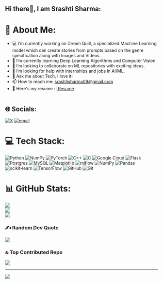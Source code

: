 ## Hi there👋, I am Srashti Sharma:

# 💫 About Me:
- 💻 I’m currently working on Dream Quill, a specialized Machine Learning model which can create stories from prompts based on the genre specification along with Images and Videos. <br>
- 🌱 I’m currently learning Deep Learning Algorithms and Computer Vision.<br>
- 👯 I’m looking to collaborate on ML repositories with exciting ideas.<br>
- 🤔 I’m looking for help with internships and jobs in AI/ML.<br>
- 💬 Ask me about Tech, I love it!<br>
- 📫 How to reach me: srashtisharma09@gmail.com<br>
- 📄 Here's my resume : [[Resume](https://drive.google.com/file/d/1WwNo0Z7DlJFFvWnzmP7PFlum5X9SU0a9/view?usp=sharing) <br><br>


## 🌐 Socials:
[![X](https://img.shields.io/badge/X-black.svg?logo=X&logoColor=white)](https://x.com/@sharmasrashti38) [![email](https://img.shields.io/badge/Email-D14836?logo=gmail&logoColor=white)](mailto:srashtisharma09@gmail.com) 

# 💻 Tech Stack:
![Python](https://img.shields.io/badge/python-3670A0?style=flat&logo=python&logoColor=ffdd54) ![NumPy](https://img.shields.io/badge/numpy-%23013243.svg?style=flat&logo=numpy&logoColor=white) ![PyTorch](https://img.shields.io/badge/PyTorch-%23EE4C2C.svg?style=flat&logo=PyTorch&logoColor=white) ![C++](https://img.shields.io/badge/c++-%2300599C.svg?style=flat&logo=c%2B%2B&logoColor=white) ![C](https://img.shields.io/badge/c-%2300599C.svg?style=flat&logo=c&logoColor=white) ![Google Cloud](https://img.shields.io/badge/GoogleCloud-%234285F4.svg?style=flat&logo=google-cloud&logoColor=white) ![Flask](https://img.shields.io/badge/flask-%23000.svg?style=flat&logo=flask&logoColor=white) ![Postgres](https://img.shields.io/badge/postgres-%23316192.svg?style=flat&logo=postgresql&logoColor=white) ![MySQL](https://img.shields.io/badge/mysql-4479A1.svg?style=flat&logo=mysql&logoColor=white) ![Matplotlib](https://img.shields.io/badge/Matplotlib-%23ffffff.svg?style=flat&logo=Matplotlib&logoColor=black) ![mlflow](https://img.shields.io/badge/mlflow-%23d9ead3.svg?style=flat&logo=numpy&logoColor=blue) ![NumPy](https://img.shields.io/badge/numpy-%23013243.svg?style=flat&logo=numpy&logoColor=white) ![Pandas](https://img.shields.io/badge/pandas-%23150458.svg?style=flat&logo=pandas&logoColor=white) ![scikit-learn](https://img.shields.io/badge/scikit--learn-%23F7931E.svg?style=flat&logo=scikit-learn&logoColor=white) ![TensorFlow](https://img.shields.io/badge/TensorFlow-%23FF6F00.svg?style=flat&logo=TensorFlow&logoColor=white) ![GitHub](https://img.shields.io/badge/github-%23121011.svg?style=flat&logo=github&logoColor=white) ![Git](https://img.shields.io/badge/git-%23F05033.svg?style=flat&logo=git&logoColor=white)
# 📊 GitHub Stats:
![](https://github-readme-stats.vercel.app/api?username=Srashtisharma08&theme=tokyonight&hide_border=false&include_all_commits=false&count_private=false)<br/>
![](https://nirzak-streak-stats.vercel.app/?user=Srashtisharma08&theme=tokyonight&hide_border=false)<br/>
![](https://github-readme-stats.vercel.app/api/top-langs/?username=Srashtisharma08&theme=tokyonight&hide_border=false&include_all_commits=false&count_private=false&layout=compact)

### ✍️ Random Dev Quote
![](https://quotes-github-readme.vercel.app/api?type=horizontal&theme=radical)

### 🔝 Top Contributed Repo
![](https://github-contributor-stats.vercel.app/api?username=Srashtisharma08&limit=5&theme=tokyonight&combine_all_yearly_contributions=true)

---
[![](https://visitcount.itsvg.in/api?id=Srashtisharma08&icon=0&color=0)](https://visitcount.itsvg.in)

